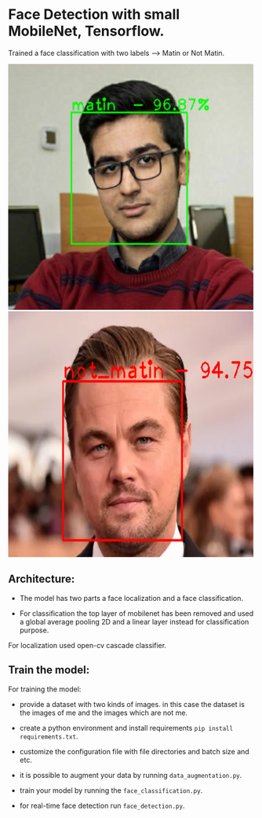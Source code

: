 # Face Detection with small MobileNet, Tensorflow.
Trained a face classification with two labels --> Matin or Not Matin.

<img src="./assets/matin.png"/> <img src="./assets/leo.png"/>

## Architecture:
- The model has two parts a face localization and a face classification.

- For classification the top layer of mobilenet has been removed and used a global average pooling 2D and a linear layer instead for classification purpose.

For localization used open-cv cascade classifier.

## Train the model:
For training the model:

- provide a dataset with two kinds of images. in this case the dataset is the images of me and the images which are not me.

- create a python environment and install requirements ```pip install requirements.txt```.

- customize the configuration file with file directories and batch size and etc.

- it is possible to augment your data by running ```data_augmentation.py```.

- train your model by running the ```face_classification.py```.

- for real-time face detection run ```face_detection.py```.


